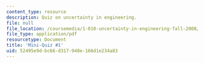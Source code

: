 ```yaml
---
content_type: resource
description: Quiz on uncertainty in engineering.
file: null
file_location: /coursemedia/1-010-uncertainty-in-engineering-fall-2008/52495e9dbc66d317948e166d1e234a83_mini_quiz_1.pdf
file_type: application/pdf
resourcetype: Document
title: 'Mini-Quiz #1'
uid: 52495e9d-bc66-d317-948e-166d1e234a83
---
```

